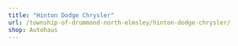 ```yaml
---
title: "Hinton Dodge Chrysler"
url: /township-of-drummond-north-elmsley/hinton-dodge-chrysler/
shop: Autohaus
---
```

